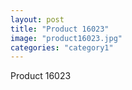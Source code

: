 ```yaml
---
layout: post
title: "Product 16023"
image: "product16023.jpg"
categories: "category1"
---
```

Product 16023
